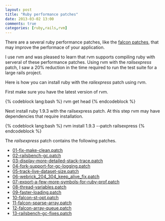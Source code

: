```yaml
---
layout: post
title: "Ruby performance patches"
date: 2013-03-02 13:00
comments: true
categories: [ruby,rails,rvm]
---
```


There are a several ruby performance patches, like the [falcon patches](https://gist.github.com/funny-falcon), that may improve the performace of your application.

I use rvm and was pleased to learn that rvm supports compiling ruby with serveral of these performance patches. Using rvm with the *railsexpress* patch, I saw a 20% reduction in the time required to run the test suite for a large rails project. 

Here is how you can install ruby with the *railexpress* patch using rvm.

First make sure you have the latest version of rvm.

{% codeblock lang:bash %}
rvm get head
{% endcodeblock %}

Next install ruby 1.9.3 with the railsexpress patch. At this step rvm may have dependencies that require installation.

{% codeblock lang:bash %}
rvm install 1.9.3 --patch railsexpress
{% endcodeblock %}

The *railsexpress* patch contains the following patches. 

* [01-fix-make-clean.patch](https://github.com/skaes/rvm-patchsets/blob/master/patches/ruby/1.9.3/p392/railsexpress/01-fix-make-clean.patch)
* [02-railsbench-gc.patch](https://github.com/skaes/rvm-patchsets/blob/master/patches/ruby/1.9.3/p392/railsexpress/02-railsbench-gc.patch)
* [03-display-more-detailed-stack-trace.patch](https://github.com/skaes/rvm-patchsets/blob/master/patches/ruby/1.9.3/p392/railsexpress/03-display-more-detailed-stack-trace.patch)
* [04-fork-support-for-gc-logging.patch](https://github.com/skaes/rvm-patchsets/blob/master/patches/ruby/1.9.3/p392/railsexpress/04-fork-support-for-gc-logging.patch)
* [05-track-live-dataset-size.patch](https://github.com/skaes/rvm-patchsets/blob/master/patches/ruby/1.9.3/p392/railsexpress/05-track-live-dataset-size.patch)
* [06-webrick_204_304_keep_alive_fix.patch](https://github.com/skaes/rvm-patchsets/blob/master/patches/ruby/1.9.3/p392/railsexpress/06-webrick_204_304_keep_alive_fix.patch)
* [07-export-a-few-more-symbols-for-ruby-prof.patch](https://github.com/skaes/rvm-patchsets/blob/master/patches/ruby/1.9.3/p392/railsexpress/07-export-a-few-more-symbols-for-ruby-prof.patch)
* [08-thread-variables.patch](https://github.com/skaes/rvm-patchsets/blob/master/patches/ruby/1.9.3/p392/railsexpress/08-thread-variables.patch)
* [09-faster-loading.patch](https://github.com/skaes/rvm-patchsets/blob/master/patches/ruby/1.9.3/p392/railsexpress/09-faster-loading.patch)
* [10-falcon-st-opt.patch](https://github.com/skaes/rvm-patchsets/blob/master/patches/ruby/1.9.3/p392/railsexpress/10-falcon-st-opt.patch)
* [11-falcon-sparse-array.patch](https://github.com/skaes/rvm-patchsets/blob/master/patches/ruby/1.9.3/p392/railsexpress/11-falcon-sparse-array.patch)
* [12-falcon-array-queue.patch](https://github.com/skaes/rvm-patchsets/blob/master/patches/ruby/1.9.3/p392/railsexpress/12-falcon-array-queue.patch)
* [13-railsbench-gc-fixes.patch](https://github.com/skaes/rvm-patchsets/blob/master/patches/ruby/1.9.3/p392/railsexpress/13-railsbench-gc-fixes.patch)
